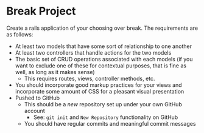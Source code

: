 # Break Project

Create a rails application of your choosing over break. The requirements are as follows:

- At least two models that have some sort of relationship to one another
- At least two controllers that handle actions for the two models
- The basic set of CRUD operations associated with each models (if you want to exclude one of these for contextual purposes, that is fine as well, as long as it makes sense)
  - This requires routes, views, controller methods, etc.
- You should incorporate good markup practices for your views and incorporate some amount of CSS for a pleasant visual presentation
- Pushed to GitHub
  - This should be a *new* repository set up under your own GitHub account
    - See: `git init` and `New Repository` functionality on GitHub
  - You should have regular commits and meaningful commit messages
